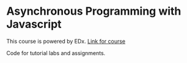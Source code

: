 # Asynchronous Programming with Javascript

This course is powered by EDx. [Link for course](https://courses.edx.org/courses/course-v1:Microsoft+DEV234x+1T2018a/course/#block-v1:Microsoft+DEV234x+1T2018a+type@chapter+block@d2230f74f2ec482cace613dcf2f68532)

Code for tutorial labs and assignments.

